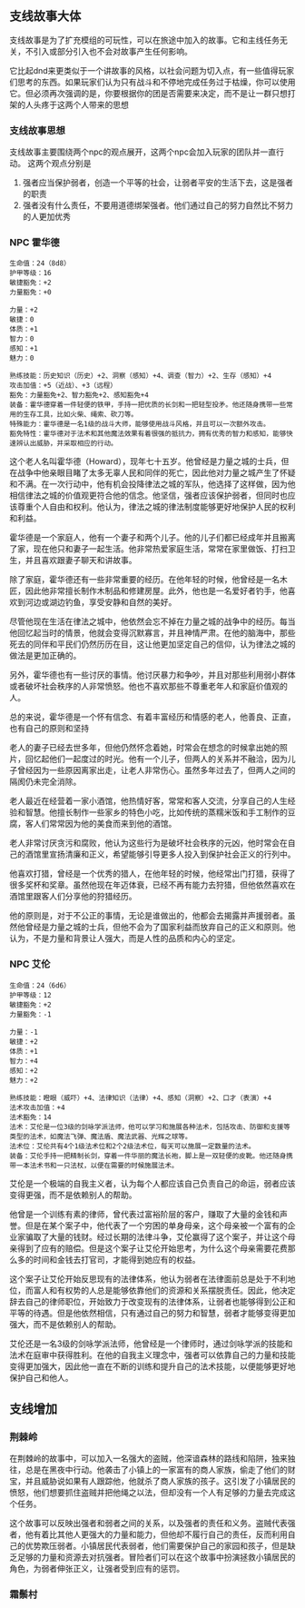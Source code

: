 ## 支线故事大体
支线故事是为了扩充模组的可玩性，可以在旅途中加入的故事。它和主线任务无关，不引入或部分引入也不会对故事产生任何影响。

它比起dnd来更类似于一个讲故事的风格，以社会问题为切入点，有一些值得玩家们思考的东西。如果玩家们认为只有战斗和不停地完成任务过于枯燥，你可以使用它。但必须再次强调的是，你要根据你的团是否需要来决定，而不是让一群只想打架的人头疼于这两个人带来的思想
### 支线故事思想
支线故事主要围绕两个npc的观点展开，这两个npc会加入玩家的团队并一直行动。
这两个观点分别是
1. 强者应当保护弱者，创造一个平等的社会，让弱者平安的生活下去，这是强者的职责
2. 强者没有什么责任，不要用道德绑架强者。他们通过自己的努力自然比不努力的人更加优秀
### NPC 霍华德

```
生命值：24（8d8）
护甲等级：16
敏捷豁免：+2
力量豁免：+0

力量：+2
敏捷：0
体质：+1
智力：0
感知：+1
魅力：0

熟练技能：历史知识（历史）+2、洞察（感知）+4、调查（智力）+2、生存（感知）+4
攻击加值：+5（近战）、+3（远程）
豁免：力量豁免+2、智力豁免+2、感知豁免+4
装备：霍华德穿着一件轻便的铁甲，手持一把优质的长剑和一把轻型投矛。他还随身携带一些常用的生存工具，比如火柴、绳索、砍刀等。
特殊能力：霍华德是一名1级的战斗大师，能够使用战斗风格，并且可以一次额外攻击。
豁免特性：霍华德对于法术和其他魔法效果有着很强的抵抗力，拥有优秀的智力和感知，能够快速辨认出威胁，并采取相应的行动。
```

这个老人名叫霍华德（Howard），现年七十五岁。他曾经是力量之城的士兵，但在战争中他亲眼目睹了太多无辜人民和同伴的死亡，因此他对力量之城产生了怀疑和不满。在一次行动中，他有机会投降律法之城的军队，他选择了这样做，因为他相信律法之城的价值观更符合他的信念。他坚信，强者应该保护弱者，但同时也应该尊重个人自由和权利。他认为，律法之城的律法制度能够更好地保护人民的权利和利益。

霍华德是一个家庭人，他有一个妻子和两个儿子。他的儿子们都已经成年并且搬离了家，现在他只和妻子一起生活。他非常热爱家庭生活，常常在家里做饭、打扫卫生，并且喜欢跟妻子聊天和讲故事。

除了家庭，霍华德还有一些非常重要的经历。在他年轻的时候，他曾经是一名木匠，因此他非常擅长制作木制品和修建房屋。此外，他也是一名爱好者钓手，他喜欢到河边或湖边钓鱼，享受安静和自然的美好。

尽管他现在生活在律法之城中，他依然会忘不掉在力量之城的战争中的经历。每当他回忆起当时的情景，他就会变得沉默寡言，并且神情严肃。在他的脑海中，那些死去的同伴和平民们仍然历历在目，这让他更加坚定自己的信仰，认为律法之城的做法是更加正确的。

另外，霍华德也有一些讨厌的事情。他讨厌暴力和争吵，并且对那些利用弱小群体或者破坏社会秩序的人非常愤怒。他也不喜欢那些不尊重老年人和家庭价值观的人。

总的来说，霍华德是一个怀有信念、有着丰富经历和情感的老人，他善良、正直，也有自己的原则和坚持

老人的妻子已经去世多年，但他仍然怀念着她，时常会在想念的时候拿出她的照片，回忆起他们一起度过的时光。他有一个儿子，但两人的关系并不融洽，因为儿子曾经因为一些原因离家出走，让老人非常伤心。虽然多年过去了，但两人之间的隔阂仍未完全消除。

老人最近在经营着一家小酒馆，他热情好客，常常和客人交流，分享自己的人生经验和智慧。他擅长制作一些家乡的特色小吃，比如传统的蒸糯米饭和手工制作的豆腐，客人们常常因为他的美食而来到他的酒馆。

老人非常讨厌贪污和腐败，他认为这些行为是破坏社会秩序的元凶，他时常会在自己的酒馆里宣扬清廉和正义，希望能够引导更多人投入到保护社会正义的行列中。

他喜欢打猎，曾经是一个优秀的猎人，在他年轻的时候，他经常出门打猎，获得了很多奖杯和奖章。虽然他现在年迈体衰，已经不再有能力去狩猎，但他依然喜欢在酒馆里跟客人们分享他的狩猎经历。

他的原则是，对于不公正的事情，无论是谁做出的，他都会去揭露并声援弱者。虽然他曾经是力量之城的士兵，但他不会为了国家利益而放弃自己的正义和原则。他认为，不是力量和背景让人强大，而是人性的品质和内心的坚定。
### NPC 艾伦
```
生命值：24（6d6）
护甲等级：12
敏捷豁免：+2
力量豁免：-1

力量：-1
敏捷：+2
体质：+1
智力：+4
感知：+2
魅力：+2

熟练技能：瞪眼（威吓）+4、法律知识（法律）+4、感知（洞察）+2、口才（表演）+4
法术攻击加值：+4
法术豁免：14
法术：艾伦是一位3级的剑咏学派法师，他可以学习和施展各种法术，包括攻击、防御和支援等类型的法术，如魔法飞弹、魔法盾、魔法武器、光辉之球等。
法术位：艾伦共有4个1级法术位和2个2级法术位，每天可以施展一定数量的法术。
装备：艾伦手持一把精制长剑，穿着一件华丽的魔法长袍，脚上是一双轻便的皮靴。他还随身携带一本法术书和一只法杖，以便在需要的时候施展法术。
```

艾伦是一个极端的自我主义者，认为每个人都应该自己负责自己的命运，弱者应该变得更强，而不是依赖别人的帮助。

他曾是一个训练有素的律师，曾代表过富裕阶层的客户，赚取了大量的金钱和声誉。但是在某个案子中，他代表了一个穷困的单身母亲，这个母亲被一个富有的企业家骗取了大量的钱财。经过长期的法律斗争，艾伦赢得了这个案子，并让这个母亲得到了应有的赔偿。但是这个案子让艾伦开始思考，为什么这个母亲需要花费那么多的时间和金钱去打官司，才能得到她应有的权益。

这个案子让艾伦开始反思现有的法律体系，他认为弱者在法律面前总是处于不利地位，而富人和有权势的人总是能够依靠他们的资源和关系摆脱责任。因此，他决定辞去自己的律师职位，开始致力于改变现有的法律体系，让弱者也能够得到公正和平等的待遇。但是他依然相信，只有通过自己的努力和智慧，弱者才能够变得更加强大，而不是依赖别人的帮助。

艾伦还是一名3级的剑咏学派法师，他曾经是一个律师时，通过剑咏学派的技能和法术在庭审中获得胜利。在他的自我主义理念中，强者可以依靠自己的力量和技能变得更加强大，因此他一直在不断的训练和提升自己的法术技能，以便能够更好地保护自己和他人。


## 支线增加
### 荆棘岭
在荆棘岭的故事中，可以加入一名强大的盗贼，他深谙森林的路线和陷阱，独来独往，总是在黑夜中行动。他袭击了小镇上的一家富有的商人家族，偷走了他们的财宝，并且威胁说如果有人跟踪他，他就杀了商人家族的孩子。这引发了小镇居民的愤怒，他们想要抓住盗贼并把他绳之以法，但却没有一个人有足够的力量去完成这个任务。

这个故事可以反映出强者和弱者之间的关系，以及强者的责任和义务。盗贼代表强者，他有着比其他人更强大的力量和能力，但他却不履行自己的责任，反而利用自己的优势欺压弱者。小镇居民代表弱者，他们需要保护自己的家园和孩子，但是缺乏足够的力量和资源去对抗强者。冒险者们可以在这个故事中扮演拯救小镇居民的角色，为弱者伸张正义，让强者受到应有的惩罚。

### 霜鬃村
